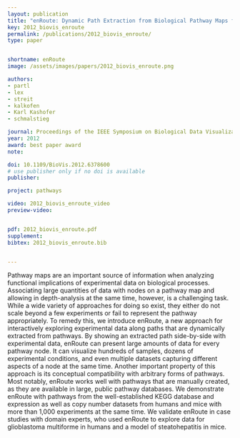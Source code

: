 ```yaml
---
layout: publication
title: "enRoute: Dynamic Path Extraction from Biological Pathway Maps for In-Depth Experimental Data Analysis"
key: 2012_biovis_enroute
permalink: /publications/2012_biovis_enroute/
type: paper


shortname: enRoute
image: /assets/images/papers/2012_biovis_enroute.png

authors:
- partl
- lex
- streit
- kalkofen
- Karl Kashofer
- schmalstieg

journal: Proceedings of the IEEE Symposium on Biological Data Visualization (BioVis ’12), pp. 107–114.
year: 2012
award: best paper award
note: 

doi: 10.1109/BioVis.2012.6378600
# use publisher only if no doi is available
publisher: 

project: pathways

video: 2012_biovis_enroute_video
preview-video: 


pdf: 2012_biovis_enroute.pdf
supplement:
bibtex: 2012_biovis_enroute.bib


---
```


Pathway maps are an important source of information when analyzing functional implications of experimental data on biological processes. Associating large quantities of data with nodes on a pathway map and allowing in depth-analysis at the same time, however, is a challenging task. While a wide variety of approaches for doing so exist, they either do not scale beyond a few experiments or fail to represent the pathway appropriately. To remedy this, we introduce enRoute, a new approach for interactively exploring experimental data along paths that are dynamically extracted from pathways. By showing an extracted path side-by-side with experimental data, enRoute can present large amounts of data for every pathway node. It can visualize hundreds of samples, dozens of experimental conditions, and even multiple datasets capturing different aspects of a node at the same time. Another important property of this approach is its conceptual compatibility with arbitrary forms of pathways. Most notably, enRoute works well with pathways that are manually created, as they are available in large, public pathway databases. We demonstrate enRoute with pathways from the well-established KEGG database and expression as well as copy number datasets from humans and mice with more than 1,000 experiments at the same time. We validate enRoute in case studies with domain experts, who used enRoute to explore data for glioblastoma multiforme in humans and a model of steatohepatitis in mice.